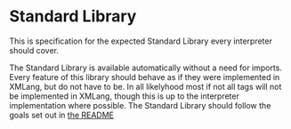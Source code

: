 # Standard Library
This is specification for the expected Standard Library every interpreter should cover.

The Standard Library is available automatically without a need for imports. Every feature of this library should behave as if they were implemented in XMLang, but do not have to be. In all likelyhood most if not all tags will not be implemented in XMLang, though this is up to the interpreter implementation where possible. The Standard Library should follow the goals set out in [the README](README.md)
